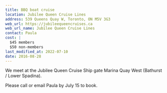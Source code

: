```yaml
---
title: BBQ boat cruise
location: Jubilee Queen Cruise Lines
address: 539 Queens Quay W, Toronto, ON M5V 3G3
web_url: https://jubileequeencruises.ca
web_url_name: Jubilee Queen Cruise Lines
contact: Paula
cost: |
  $45 members
  $50 non-members
last_modified_at: 2022-07-10
date: 2016-08-28
---
```


We meet at the Jubilee Queen Cruise Ship gate Marina Quay West (Bathurst /
Lower Spadina).

Please call or email Paula by July 15 to book.
